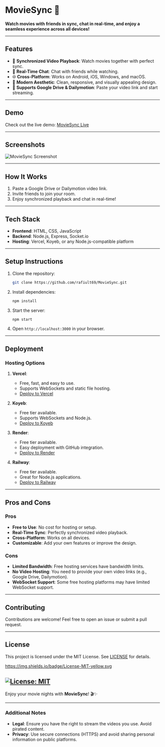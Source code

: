 

# **MovieSync 🍿**

**Watch movies with friends in sync, chat in real-time, and enjoy a seamless experience across all devices!**

---

## **Features**
- 🎥 **Synchronized Video Playback**: Watch movies together with perfect sync.
- 💬 **Real-Time Chat**: Chat with friends while watching.
- 🌐 **Cross-Platform**: Works on Android, iOS, Windows, and macOS.
- 🎨 **Modern Aesthetic**: Clean, responsive, and visually appealing design.
- 🔗 **Supports Google Drive & Dailymotion**: Paste your video link and start streaming.

---

## **Demo**
Check out the live demo: [MovieSync Live](https://rotten-tiffi-ightojectos-1a8792b1.koyeb.app/)

---

## **Screenshots**
![MovieSync Screenshot](https://github.com/user-attachments/assets/a871abd5-1eb4-4121-a262-90cf98a78d86)

---

## **How It Works**
1. Paste a Google Drive or Dailymotion video link.
2. Invite friends to join your room.
3. Enjoy synchronized playback and chat in real-time!

---

## **Tech Stack**
- **Frontend**: HTML, CSS, JavaScript
- **Backend**: Node.js, Express, Socket.io
- **Hosting**: Vercel, Koyeb, or any Node.js-compatible platform

---

## **Setup Instructions**
1. Clone the repository:
   ```bash
   git clone https://github.com/rafiult69/MovieSync.git
   ```
2. Install dependencies:
   ```bash
   npm install
   ```
3. Start the server:
   ```bash
   npm start
   ```
4. Open `http://localhost:3000` in your browser.

---

## **Deployment**
### **Hosting Options**
1. **Vercel**:
   - Free, fast, and easy to use.
   - Supports WebSockets and static file hosting.
   - [Deploy to Vercel](https://vercel.com)

2. **Koyeb**:
   - Free tier available.
   - Supports WebSockets and Node.js.
   - [Deploy to Koyeb](https://www.koyeb.com)

3. **Render**:
   - Free tier available.
   - Easy deployment with GitHub integration.
   - [Deploy to Render](https://render.com)

4. **Railway**:
   - Free tier available.
   - Great for Node.js applications.
   - [Deploy to Railway](https://railway.app)

---

## **Pros and Cons**
### **Pros**
- **Free to Use**: No cost for hosting or setup.
- **Real-Time Sync**: Perfectly synchronized video playback.
- **Cross-Platform**: Works on all devices.
- **Customizable**: Add your own features or improve the design.

### **Cons**
- **Limited Bandwidth**: Free hosting services have bandwidth limits.
- **No Video Hosting**: You need to provide your own video links (e.g., Google Drive, Dailymotion).
- **WebSocket Support**: Some free hosting platforms may have limited WebSocket support.

---

## **Contributing**
Contributions are welcome! Feel free to open an issue or submit a pull request.

---

## **License**
This project is licensed under the MIT License. See [LICENSE](LICENSE) for details.

https://img.shields.io/badge/License-MIT-yellow.svg

[![License: MIT](https://img.shields.io/badge/License-MIT-yellow.svg)](https://opensource.org/licenses/MIT)
---

Enjoy your movie nights with **MovieSync**! 🎬✨

---

### **Additional Notes**
- **Legal**: Ensure you have the right to stream the videos you use. Avoid pirated content.
- **Privacy**: Use secure connections (HTTPS) and avoid sharing personal information on public platforms.

